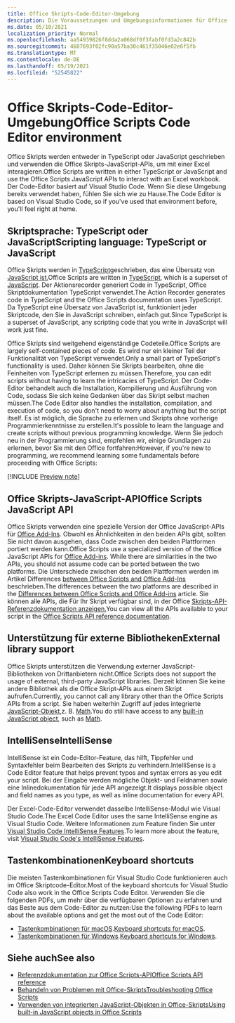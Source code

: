```yaml
---
title: Office Skripts-Code-Editor-Umgebung
description: Die Voraussetzungen und Umgebungsinformationen für Office Skripts in Excel im Web.
ms.date: 05/10/2021
localization_priority: Normal
ms.openlocfilehash: aa54939826f8dda2a068df0f3fabf0fd3a2c842b
ms.sourcegitcommit: 4687693f02fc90a57ba30c461f35046e02e6f5fb
ms.translationtype: MT
ms.contentlocale: de-DE
ms.lasthandoff: 05/19/2021
ms.locfileid: "52545822"
---
```

# <a name="office-scripts-code-editor-environment"></a><span data-ttu-id="54587-103">Office Skripts-Code-Editor-Umgebung</span><span class="sxs-lookup"><span data-stu-id="54587-103">Office Scripts Code Editor environment</span></span>

<span data-ttu-id="54587-104">Office Skripts werden entweder in TypeScript oder JavaScript geschrieben und verwenden die Office Skripts-JavaScript-APIs, um mit einer Excel interagieren.</span><span class="sxs-lookup"><span data-stu-id="54587-104">Office Scripts are written in either TypeScript or JavaScript and use the Office Scripts JavaScript APIs to interact with an Excel workbook.</span></span> <span data-ttu-id="54587-105">Der Code-Editor basiert auf Visual Studio Code. Wenn Sie diese Umgebung bereits verwendet haben, fühlen Sie sich wie zu Hause.</span><span class="sxs-lookup"><span data-stu-id="54587-105">The Code Editor is based on Visual Studio Code, so if you've used that environment before, you'll feel right at home.</span></span>

## <a name="scripting-language-typescript-or-javascript"></a><span data-ttu-id="54587-106">Skriptsprache: TypeScript oder JavaScript</span><span class="sxs-lookup"><span data-stu-id="54587-106">Scripting language: TypeScript or JavaScript</span></span>

<span data-ttu-id="54587-107">Office Skripts werden in [TypeScript](https://www.typescriptlang.org/docs/home.html)geschrieben, das eine Übersatz von [JavaScript ist.](https://developer.mozilla.org/docs/Web/JavaScript)</span><span class="sxs-lookup"><span data-stu-id="54587-107">Office Scripts are written in [TypeScript](https://www.typescriptlang.org/docs/home.html), which is a superset of [JavaScript](https://developer.mozilla.org/docs/Web/JavaScript).</span></span> <span data-ttu-id="54587-108">Der Aktionsrecorder generiert Code in TypeScript, Office Skriptdokumentation TypeScript verwendet.</span><span class="sxs-lookup"><span data-stu-id="54587-108">The Action Recorder generates code in TypeScript and the Office Scripts documentation uses TypeScript.</span></span> <span data-ttu-id="54587-109">Da TypeScript eine Übersatz von JavaScript ist, funktioniert jeder Skriptcode, den Sie in JavaScript schreiben, einfach gut.</span><span class="sxs-lookup"><span data-stu-id="54587-109">Since TypeScript is a superset of JavaScript, any scripting code that you write in JavaScript will work just fine.</span></span>

<span data-ttu-id="54587-110">Office Skripts sind weitgehend eigenständige Codeteile.</span><span class="sxs-lookup"><span data-stu-id="54587-110">Office Scripts are largely self-contained pieces of code.</span></span> <span data-ttu-id="54587-111">Es wird nur ein kleiner Teil der Funktionalität von TypeScript verwendet.</span><span class="sxs-lookup"><span data-stu-id="54587-111">Only a small part of TypeScript's functionality is used.</span></span> <span data-ttu-id="54587-112">Daher können Sie Skripts bearbeiten, ohne die Feinheiten von TypeScript erlernen zu müssen.</span><span class="sxs-lookup"><span data-stu-id="54587-112">Therefore, you can edit scripts without having to learn the intricacies of TypeScript.</span></span> <span data-ttu-id="54587-113">Der Code-Editor behandelt auch die Installation, Kompilierung und Ausführung von Code, sodass Sie sich keine Gedanken über das Skript selbst machen müssen.</span><span class="sxs-lookup"><span data-stu-id="54587-113">The Code Editor also handles the installation, compilation, and execution of code, so you don't need to worry about anything but the script itself.</span></span> <span data-ttu-id="54587-114">Es ist möglich, die Sprache zu erlernen und Skripts ohne vorherige Programmierkenntnisse zu erstellen.</span><span class="sxs-lookup"><span data-stu-id="54587-114">It's possible to learn the language and create scripts without previous programming knowledge.</span></span> <span data-ttu-id="54587-115">Wenn Sie jedoch neu in der Programmierung sind, empfehlen wir, einige Grundlagen zu erlernen, bevor Sie mit den Office fortfahren:</span><span class="sxs-lookup"><span data-stu-id="54587-115">However, if you're new to programming, we recommend learning some fundamentals before proceeding with Office Scripts:</span></span>

[!INCLUDE [Preview note](../includes/coding-basics-references.md)]

## <a name="office-scripts-javascript-api"></a><span data-ttu-id="54587-116">Office Skripts-JavaScript-API</span><span class="sxs-lookup"><span data-stu-id="54587-116">Office Scripts JavaScript API</span></span>

<span data-ttu-id="54587-117">Office Skripts verwenden eine spezielle Version der Office JavaScript-APIs für [Office Add-Ins](/office/dev/add-ins/overview/index). Obwohl es Ähnlichkeiten in den beiden APIs gibt, sollten Sie nicht davon ausgehen, dass Code zwischen den beiden Plattformen portiert werden kann.</span><span class="sxs-lookup"><span data-stu-id="54587-117">Office Scripts use a specialized version of the Office JavaScript APIs for [Office Add-ins](/office/dev/add-ins/overview/index). While there are similarities in the two APIs, you should not assume code can be ported between the two platforms.</span></span> <span data-ttu-id="54587-118">Die Unterschiede zwischen den beiden Plattformen werden im Artikel Differences [between Office Scripts and Office Add-Ins](../resources/add-ins-differences.md#apis) beschrieben.</span><span class="sxs-lookup"><span data-stu-id="54587-118">The differences between the two platforms are described in the [Differences between Office Scripts and Office Add-ins](../resources/add-ins-differences.md#apis) article.</span></span> <span data-ttu-id="54587-119">Sie können alle APIs, die Für Ihr Skript verfügbar sind, in der Office [Skripts-API-Referenzdokumentation anzeigen.](/javascript/api/office-scripts/overview)</span><span class="sxs-lookup"><span data-stu-id="54587-119">You can view all the APIs available to your script in the [Office Scripts API reference documentation](/javascript/api/office-scripts/overview).</span></span>

## <a name="external-library-support"></a><span data-ttu-id="54587-120">Unterstützung für externe Bibliotheken</span><span class="sxs-lookup"><span data-stu-id="54587-120">External library support</span></span>

<span data-ttu-id="54587-121">Office Skripts unterstützen die Verwendung externer JavaScript-Bibliotheken von Drittanbietern nicht.</span><span class="sxs-lookup"><span data-stu-id="54587-121">Office Scripts does not support the usage of external, third-party JavaScript libraries.</span></span> <span data-ttu-id="54587-122">Derzeit können Sie keine andere Bibliothek als die Office Skript-APIs aus einem Skript aufrufen.</span><span class="sxs-lookup"><span data-stu-id="54587-122">Currently, you cannot call any library other than the Office Scripts APIs from a script.</span></span> <span data-ttu-id="54587-123">Sie haben weiterhin Zugriff auf jedes integrierte [JavaScript-Objekt,](../develop/javascript-objects.md)z. B. [Math](https://developer.mozilla.org/docs/Web/JavaScript/Reference/Global_Objects/Math).</span><span class="sxs-lookup"><span data-stu-id="54587-123">You do still have access to any [built-in JavaScript object](../develop/javascript-objects.md), such as [Math](https://developer.mozilla.org/docs/Web/JavaScript/Reference/Global_Objects/Math).</span></span>

## <a name="intellisense"></a><span data-ttu-id="54587-124">IntelliSense</span><span class="sxs-lookup"><span data-stu-id="54587-124">IntelliSense</span></span>

<span data-ttu-id="54587-125">IntelliSense ist ein Code-Editor-Feature, das hilft, Tippfehler und Syntaxfehler beim Bearbeiten des Skripts zu verhindern.</span><span class="sxs-lookup"><span data-stu-id="54587-125">IntelliSense is a Code Editor feature that helps prevent typos and syntax errors as you edit your script.</span></span> <span data-ttu-id="54587-126">Bei der Eingabe werden mögliche Objekt- und Feldnamen sowie eine Inlinedokumentation für jede API angezeigt.</span><span class="sxs-lookup"><span data-stu-id="54587-126">It displays possible object and field names as you type, as well as inline documentation for every API.</span></span>

<span data-ttu-id="54587-127">Der Excel-Code-Editor verwendet dasselbe IntelliSense-Modul wie Visual Studio Code.</span><span class="sxs-lookup"><span data-stu-id="54587-127">The Excel Code Editor uses the same IntelliSense engine as Visual Studio Code.</span></span> <span data-ttu-id="54587-128">Weitere Informationen zum Feature finden Sie unter [Visual Studio Code IntelliSense Features](https://code.visualstudio.com/docs/editor/intellisense#_intellisense-features).</span><span class="sxs-lookup"><span data-stu-id="54587-128">To learn more about the feature, visit [Visual Studio Code's IntelliSense Features](https://code.visualstudio.com/docs/editor/intellisense#_intellisense-features).</span></span>

## <a name="keyboard-shortcuts"></a><span data-ttu-id="54587-129">Tastenkombinationen</span><span class="sxs-lookup"><span data-stu-id="54587-129">Keyboard shortcuts</span></span>

<span data-ttu-id="54587-130">Die meisten Tastenkombinationen für Visual Studio Code funktionieren auch im Office Skriptcode-Editor.</span><span class="sxs-lookup"><span data-stu-id="54587-130">Most of the keyboard shortcuts for Visual Studio Code also work in the Office Scripts Code Editor.</span></span> <span data-ttu-id="54587-131">Verwenden Sie die folgenden PDFs, um mehr über die verfügbaren Optionen zu erfahren und das Beste aus dem Code-Editor zu nutzen:</span><span class="sxs-lookup"><span data-stu-id="54587-131">Use the following PDFs to learn about the available options and get the most out of the Code Editor:</span></span>

- <span data-ttu-id="54587-132">[Tastenkombinationen für macOS](https://code.visualstudio.com/shortcuts/keyboard-shortcuts-macos.pdf).</span><span class="sxs-lookup"><span data-stu-id="54587-132">[Keyboard shortcuts for macOS](https://code.visualstudio.com/shortcuts/keyboard-shortcuts-macos.pdf).</span></span>
- <span data-ttu-id="54587-133">[Tastenkombinationen für Windows](https://code.visualstudio.com/shortcuts/keyboard-shortcuts-windows.pdf).</span><span class="sxs-lookup"><span data-stu-id="54587-133">[Keyboard shortcuts for Windows](https://code.visualstudio.com/shortcuts/keyboard-shortcuts-windows.pdf).</span></span>

## <a name="see-also"></a><span data-ttu-id="54587-134">Siehe auch</span><span class="sxs-lookup"><span data-stu-id="54587-134">See also</span></span>

- [<span data-ttu-id="54587-135">Referenzdokumentation zur Office Scripts-API</span><span class="sxs-lookup"><span data-stu-id="54587-135">Office Scripts API reference</span></span>](/javascript/api/office-scripts/overview)
- [<span data-ttu-id="54587-136">Behandeln von Problemen mit Office-Skripts</span><span class="sxs-lookup"><span data-stu-id="54587-136">Troubleshooting Office Scripts</span></span>](../testing/troubleshooting.md)
- [<span data-ttu-id="54587-137">Verwenden von integrierten JavaScript-Objekten in Office-Skripts</span><span class="sxs-lookup"><span data-stu-id="54587-137">Using built-in JavaScript objects in Office Scripts</span></span>](../develop/javascript-objects.md)
